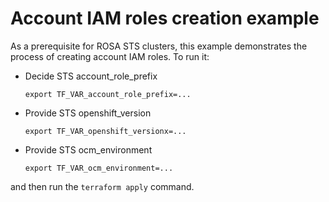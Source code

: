 # Account IAM roles creation example

As a prerequisite for ROSA STS clusters, 
this example demonstrates the process of creating account IAM roles.
To run it:

* Decide STS account_role_prefix    
    ```
    export TF_VAR_account_role_prefix=...
    ```

* Provide STS openshift_version
    ```
    export TF_VAR_openshift_versionx=...
    
* Provide STS ocm_environment
    ```
    export TF_VAR_ocm_environment=...
    ```
and then run the `terraform apply` command.

